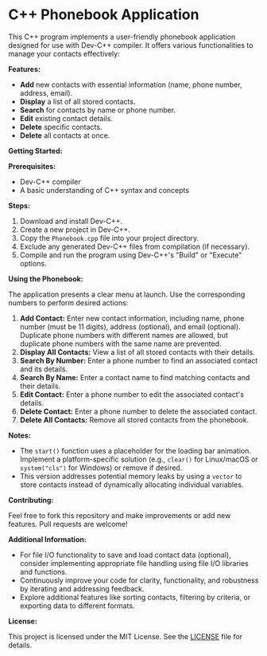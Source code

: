 # C++ Phonebook Application

This C++ program implements a user-friendly phonebook application designed for use with Dev-C++ compiler. It offers various functionalities to manage your contacts effectively:

**Features:**

* **Add** new contacts with essential information (name, phone number, address, email).
* **Display** a list of all stored contacts.
* **Search** for contacts by name or phone number.
* **Edit** existing contact details.
* **Delete** specific contacts.
* **Delete** all contacts at once.

**Getting Started:**

**Prerequisites:**

* Dev-C++ compiler
* A basic understanding of C++ syntax and concepts

**Steps:**

1. Download and install Dev-C++.
2. Create a new project in Dev-C++.
3. Copy the `Phonebook.cpp` file into your project directory.
4. Exclude any generated Dev-C++ files from compilation (if necessary).
5. Compile and run the program using Dev-C++'s "Build" or "Execute" options.

**Using the Phonebook:**

The application presents a clear menu at launch. Use the corresponding numbers to perform desired actions:

1. **Add Contact:** Enter new contact information, including name, phone number (must be 11 digits), address (optional), and email (optional). Duplicate phone numbers with different names are allowed, but duplicate phone numbers with the same name are prevented.
2. **Display All Contacts:** View a list of all stored contacts with their details.
3. **Search By Number:** Enter a phone number to find an associated contact and its details.
4. **Search By Name:** Enter a contact name to find matching contacts and their details.
5. **Edit Contact:** Enter a phone number to edit the associated contact's details.
6. **Delete Contact:** Enter a phone number to delete the associated contact.
7. **Delete All Contacts:** Remove all stored contacts from the phonebook.

**Notes:**

* The `start()` function uses a placeholder for the loading bar animation. Implement a platform-specific solution (e.g., `clear()` for Linux/macOS or `system("cls")` for Windows) or remove if desired.
* This version addresses potential memory leaks by using a `vector` to store contacts instead of dynamically allocating individual variables.

**Contributing:**

Feel free to fork this repository and make improvements or add new features. Pull requests are welcome!

**Additional Information:**

* For file I/O functionality to save and load contact data (optional), consider implementing appropriate file handling using file I/O libraries and functions.
* Continuously improve your code for clarity, functionality, and robustness by iterating and addressing feedback.
* Explore additional features like sorting contacts, filtering by criteria, or exporting data to different formats.

**License:**

This project is licensed under the MIT License. See the [LICENSE](LICENSE) file for details.
